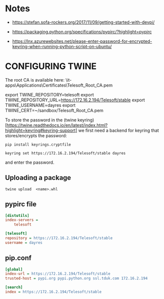 # Notes

- https://stefan.sofa-rockers.org/2017/11/09/getting-started-with-devpi/

- https://packaging.python.org/specifications/pypirc/?highlight=pypirc

- https://lnx.azurewebsites.net/please-enter-password-for-encrypted-keyring-when-running-python-script-on-ubuntu/

# CONFIGURING TWINE

The root CA is available here: \\it-apps\Applications\Certificates\Telesoft_Root_CA.pem

export TWINE_REPOSITORY=telesoft
export TWINE_REPOSITORY_URL=https://172.16.2.194/Telesoft/stable
export TWINE_USERNAME=dayres
export TWINE_CERT=~/sandbox/Telesoft_Root_CA.pem


To store the password in the (twine keyring)[https://twine.readthedocs.io/en/latest/index.html?highlight=keyring#keyring-support]
we first need a backend for keyring that stores/encrypts the password:
```shell
pip install keyrings.cryptfile
```
```shell
keyring set https://172.16.2.194/Telesoft/stable dayres
```
and enter the password.

## Uploading a package

```shell
twine upload  <name>.whl
```

## pypirc file
```ini
[distutils]
index-servers =
    telesoft

[telesoft]
repository = https://172.16.2.194/Telesoft/stable
username = dayres
```

## pip.conf
```ini
[global]
index-url = https://172.16.2.194/Telesoft/stable
trusted-host = pypi.org pypi.python.org ssl.tduk.com 172.16.2.194

[search]
index = https://172.16.2.194/Telesoft/stable

```